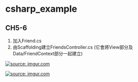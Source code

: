 # csharp_example

## CH5-6

1. 加入Friend.cs
2. 由Scaffolding建立FriendsController.cs (它會將View部分及Data/FriendContext部分一起建立)

<a href="https://imgur.com/gZ4Y9Ht"><img src="https://i.imgur.com/gZ4Y9Ht.png" title="source: imgur.com" /></a>

<a href="https://imgur.com/VwPxSr6"><img src="https://i.imgur.com/VwPxSr6.png" title="source: imgur.com" /></a>